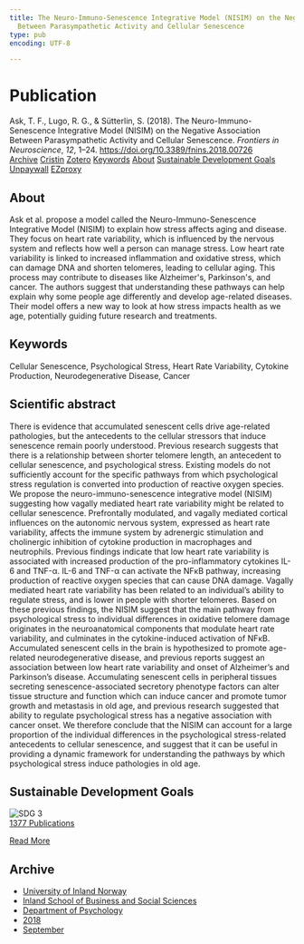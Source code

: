 ```yaml
---
title: The Neuro-Immuno-Senescence Integrative Model (NISIM) on the Negative Association
  Between Parasympathetic Activity and Cellular Senescence
type: pub
encoding: UTF-8

---
```

<h1>Publication</h1>
<article id="csl-bib-container-Q579CJJT" class="csl-bib-container">
  <div class="csl-bib-body"> <div class="csl-entry">Ask, T. F., Lugo, R. G., &#38; Sütterlin, S. (2018). The Neuro-Immuno-Senescence Integrative Model (NISIM) on the Negative Association Between Parasympathetic Activity and Cellular Senescence. <i>Frontiers in Neuroscience</i>, <i>12</i>, 1–24. <a href="https://doi.org/10.3389/fnins.2018.00726">https://doi.org/10.3389/fnins.2018.00726</a></div> </div>
  <div class="csl-bib-buttons">
    <a href="#taxonomy-article-Q579CJJT" alt="archive" class="csl-bib-button">Archive</a>
    <a href="https://app.cristin.no/results/show.jsf?id=1612490" alt="Cristin" class="csl-bib-button">Cristin</a>
    <a href="http://zotero.org/groups/5881554/items/Q579CJJT" alt="Zotero" class="csl-bib-button">Zotero</a>
    <a href="#keywords-article-Q579CJJT" alt="keywords" class="csl-bib-button">Keywords</a>
    <a href="#about-article-Q579CJJT" alt="about_pub" class="csl-bib-button">About</a>
    <a href="#sdg-article-Q579CJJT" alt="sdg" class="csl-bib-button">Sustainable Development Goals</a>
    <a href="https://www.frontiersin.org/articles/10.3389/fnins.2018.00726/pdf" alt="Unpaywall" class="csl-bib-button">Unpaywall</a>
    <a href="https://www.frontiersin.org/articles/10.3389/fnins.2018.00726/pdf" alt="EZproxy" class="csl-bib-button">EZproxy</a>
  </div>
  <div id="csl-bib-meta-container-Q579CJJT"></div>
</article>
<div id="csl-bib-meta-Q579CJJT" class="csl-bib-meta">
  <article id="about-article-Q579CJJT" class="about_pub-article">
    <h1>About</h1>
    Ask et al. propose a model called the Neuro-Immuno-Senescence Integrative Model (NISIM) to explain how stress affects aging and disease. They focus on heart rate variability, which is influenced by the nervous system and reflects how well a person can manage stress. Low heart rate variability is linked to increased inflammation and oxidative stress, which can damage DNA and shorten telomeres, leading to cellular aging. This process may contribute to diseases like Alzheimer's, Parkinson's, and cancer. The authors suggest that understanding these pathways can help explain why some people age differently and develop age-related diseases. Their model offers a new way to look at how stress impacts health as we age, potentially guiding future research and treatments.
  </article>
  <article id="keywords-article-Q579CJJT" class="keywords-article">
    <h1>Keywords</h1>
    Cellular Senescence, Psychological Stress, Heart Rate Variability, Cytokine Production, Neurodegenerative Disease, Cancer
  </article>
  <article id="abstract-article-Q579CJJT" class="abstract-article">
    <h1>Scientific abstract</h1>
    There is evidence that accumulated senescent cells drive age-related pathologies, but the antecedents to the cellular stressors that induce senescence remain poorly understood. Previous research suggests that there is a relationship between shorter telomere length, an antecedent to cellular senescence, and psychological stress. Existing models do not sufficiently account for the specific pathways from which psychological stress regulation is converted into production of reactive oxygen species. We propose the neuro-immuno-senescence integrative model (NISIM) suggesting how vagally mediated heart rate variability might be related to cellular senescence. Prefrontally modulated, and vagally mediated cortical influences on the autonomic nervous system, expressed as heart rate variability, affects the immune system by adrenergic stimulation and cholinergic inhibition of cytokine production in macrophages and neutrophils. Previous findings indicate that low heart rate variability is associated with increased production of the pro-inflammatory cytokines IL-6 and TNF-α. IL-6 and TNF-α can activate the NFκB pathway, increasing production of reactive oxygen species that can cause DNA damage. Vagally mediated heart rate variability has been related to an individual’s ability to regulate stress, and is lower in people with shorter telomeres. Based on these previous findings, the NISIM suggest that the main pathway from psychological stress to individual differences in oxidative telomere damage originates in the neuroanatomical components that modulate heart rate variability, and culminates in the cytokine-induced activation of NFκB. Accumulated senescent cells in the brain is hypothesized to promote age-related neurodegenerative disease, and previous reports suggest an association between low heart rate variability and onset of Alzheimer’s and Parkinson’s disease. Accumulating senescent cells in peripheral tissues secreting senescence-associated secretory phenotype factors can alter tissue structure and function which can induce cancer and promote tumor growth and metastasis in old age, and previous research suggested that ability to regulate psychological stress has a negative association with cancer onset. We therefore conclude that the NISIM can account for a large proportion of the individual differences in the psychological stress-related antecedents to cellular senescence, and suggest that it can be useful in providing a dynamic framework for understanding the pathways by which psychological stress induce pathologies in old age.
  </article>
  <article id="sdg-article-Q579CJJT" class="sdg-article">
    <h1>Sustainable Development Goals</h1>
    <div class="sdg-container"><div id="sdg3" class="sdg">
        <img src="{{< params subfolder >}}images/sdg/sdg03_en.png" class="image" alt="SDG 3">
        <div class="sdg-overlay">
          <a href="{{< params subfolder >}}en/archive/?sdg=3#archive" class="sdg-publication-count"><span>1377</span> Publications</a>
          <p><a href="https://sdgs.un.org/goals/goal3" class="sdg-read-more">Read More</a></p>
        </div>
      </div></div>
  </article>
  <article id="taxonomy-article-Q579CJJT" class="taxonomy-article">
    <h1>Archive</h1>
    <ul>
      <li><a href="{{< params subfolder >}}en/archive/?key=3DCRN523">University of Inland Norway</a></li>
      <li><a href="{{< params subfolder >}}en/archive/?key=DU8Q9LN9">Inland School of Business and Social Sciences</a></li>
      <li><a href="{{< params subfolder >}}en/archive/?key=KTD9NXA8">Department of Psychology</a></li>
      <li><a href="{{< params subfolder >}}en/archive/?key=EQ5YLBRL">2018</a></li>
      <li><a href="{{< params subfolder >}}en/archive/?key=JZ5BAV85">September</a></li>
    </ul>
  </article>
</div>
